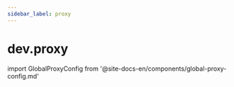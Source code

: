 ```yaml
---
sidebar_label: proxy
---
```


# dev.proxy

import GlobalProxyConfig from '@site-docs-en/components/global-proxy-config.md'

<GlobalProxyConfig />
